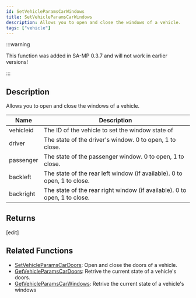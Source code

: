 ```yaml
---
id: SetVehicleParamsCarWindows
title: SetVehicleParamsCarWindows
description: Allows you to open and close the windows of a vehicle.
tags: ["vehicle"]
---
```


:::warning

This function was added in SA-MP 0.3.7 and will not work in earlier versions!

:::

## Description

Allows you to open and close the windows of a vehicle.

| Name      | Description                                                               |
| --------- | ------------------------------------------------------------------------- |
| vehicleid | The ID of the vehicle to set the window state of                          |
| driver    | The state of the driver's window. 0 to open, 1 to close.                  |
| passenger | The state of the passenger window. 0 to open, 1 to close.                 |
| backleft  | The state of the rear left window (if available). 0 to open, 1 to close.  |
| backright | The state of the rear right window (if available). 0 to open, 1 to close. |

## Returns

[edit]

## Related Functions

- [SetVehicleParamsCarDoors](../../scripting/functions/SetVehicleParamsCarDoors.md): Open and close the doors of a vehicle.
- [GetVehicleParamsCarDoors](../../scripting/functions/GetVehicleParamsCarDoors.md): Retrive the current state of a vehicle's doors.
- [GetVehicleParamsCarWindows](../../scripting/functions/GetVehicleParamsCarWindows.md): Retrive the current state of a vehicle's windows
